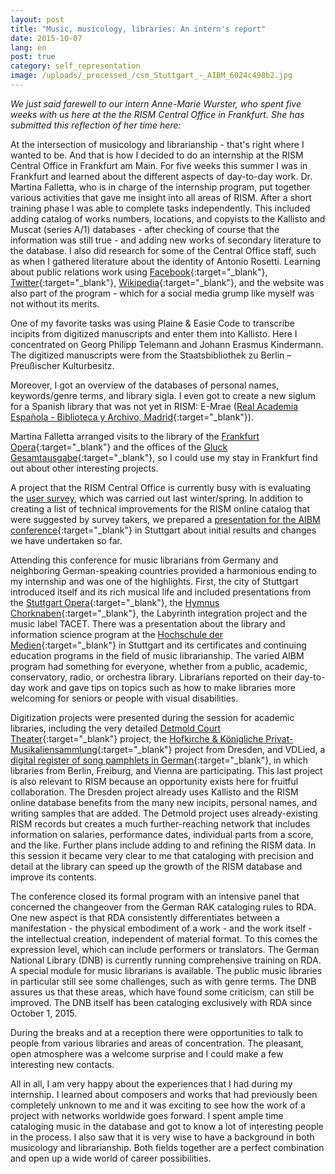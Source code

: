 ```yaml
---
layout: post
title: "Music, musicology, libraries: An intern's report"
date: 2015-10-07
lang: en
post: true
category: self_representation
image: /uploads/_processed_/csm_Stuttgart_-_AIBM_6024c498b2.jpg
---
```



_We just said farewell to our intern Anne-Marie Wurster, who spent five weeks with us here at the the RISM Central Office in Frankfurt. She has submitted this reflection of her time here:_

At the intersection of musicology and librarianship - that's right where I wanted to be. And that is how I decided to do an internship at the RISM Central Office in Frankfurt am Main. For five weeks this summer I was in Frankfurt and learned about the different aspects of day-to-day work. Dr. Martina Falletta, who is in charge of the internship program, put together various activities that gave me insight into all areas of RISM. After a short training phase I was able to complete tasks independently. This included adding catalog of works numbers, locations, and copyists to the Kallisto and Muscat (series A/1) databases - after checking of course that the information was still true - and adding new works of secondary literature to the database. I also did research for some of the Central Office staff, such as when I gathered literature about the identity of Antonio Rosetti. Learning about public relations work using [Facebook](https://www.facebook.com/RISM.info/timeline/){:target="_blank"}, [Twitter](https://twitter.com/RISM_music){:target="_blank"}, [Wikipedia](https://en.wikipedia.org/wiki/R%C3%A9pertoire_International_des_Sources_Musicales){:target="_blank"}, and the website was also part of the program - which for a social media grump like myself was not without its merits.

One of my favorite tasks was using Plaine & Easie Code to transcribe incipits from digitized manuscripts and enter them into Kallisto. Here I concentrated on Georg Philipp Telemann and Johann Erasmus Kindermann. The digitized manuscripts were from the Staatsbibliothek zu Berlin – Preußischer Kulturbesitz.

Moreover, I got an overview of the databases of personal names, keywords/genre terms, and library sigla. I even got to create a new siglum for a Spanish library that was not yet in RISM: E-Mrae ([Real Academia Española - Biblioteca y Archivo, Madrid](http://www.rae.es/){:target="_blank"}).

Martina Falletta arranged visits to the library of the [Frankfurt Opera](http://www.oper-frankfurt.de/){:target="_blank"} and the offices of the [Gluck Gesamtausgabe](http://www.gluck-gesamtausgabe.de/){:target="_blank"}, so I could use my stay in Frankfurt find out about other interesting projects.

A project that the RISM Central Office is currently busy with is evaluating the [user survey](/community/survey-2014-2015.html "Opens internal link in current window"), which was carried out last winter/spring. In addition to creating a list of technical improvements for the RISM online catalog that were suggested by survey takers, we prepared a [presentation for the AIBM conference](http://www.aibm.info/tagungen/2015-stuttgart/vortragsfolien_aibm2015/){:target="_blank"} in Stuttgart about initial results and changes we have undertaken so far.

Attending this conference for music librarians from Germany and neighboring German-speaking countries provided a harmonious ending to my internship and was one of the highlights. First, the city of Stuttgart introduced itself and its rich musical life and included presentations from the [Stuttgart Opera](http://www.oper-stuttgart.de/){:target="_blank"}, the [Hymnus Chorknaben](http://www.hymnus.de/){:target="_blank"}, the Labyrinth integration project and the music label TACET. There was a presentation about the library and information science program at the [Hochschule der Medien](https://www.hdm-stuttgart.de/){:target="_blank"} in Stuttgart and its certificates and continuing education programs in the field of music librarianship. The varied AIBM program had something for everyone, whether from a public, academic, conservatory, radio, or orchestra library. Librarians reported on their day-to-day work and gave tips on topics such as how to make libraries more welcoming for seniors or people with visual disabilities.

Digitization projects were presented during the session for academic libraries, including the very detailed [Detmold Court Theater](http://hoftheater-detmold.de/){:target="_blank"} project, the [Hofkirche & Königliche Privat-Musikaliensammlung](http://hofmusik.slub-dresden.de/themen/hofkirche-koenigliche-privat-musikaliensammlung/){:target="_blank"} project from Dresden, and VDLied, a [digital register of song pamphlets in German](http://staatsbibliothek-berlin.de/die-staatsbibliothek/abteilungen/historische-drucke/projekte/vd-lied-digital/){:target="_blank"}, in which libraries from Berlin, Freiburg, and Vienna are participating. This last project is also relevant to RISM because an opportunity exists here for fruitful collaboration. The Dresden project already uses Kallisto and the RISM online database benefits from the many new incipits, personal names, and writing samples that are added. The Detmold project uses already-existing RISM records but creates a much further-reaching network that includes information on salaries, performance dates, individual parts from a score, and the like. Further plans include adding to and refining the RISM data. In this session it became very clear to me that cataloging with precision and detail at the library can speed up the growth of the RISM database and improve its contents.

The conference closed its formal program with an intensive panel that concerned the changeover from the German RAK cataloging rules to RDA. One new aspect is that RDA consistently differentiates between a manifestation - the physical embodiment of a work - and the work itself - the intellectual creation, independent of material format. To this comes the expression level, which can include performers or translators. The German National Library (DNB) is currently running comprehensive training on RDA. A special module for music librarians is available. The public music libraries in particular still see some challenges, such as with genre terms. The DNB assures us that these areas, which have found some criticism, can still be improved. The DNB itself has been cataloging exclusively with RDA since October 1, 2015.

During the breaks and at a reception there were opportunities to talk to people from various libraries and areas of concentration. The pleasant, open atmosphere was a welcome surprise and I could make a few interesting new contacts.

All in all, I am very happy about the experiences that I had during my internship. I learned about composers and works that had previously been completely unknown to me and it was exciting to see how the work of a project with networks worldwide goes forward. I spent ample time cataloging music in the database and got to know a lot of interesting people in the process. I also saw that it is very wise to have a background in both musicology and librarianship. Both fields together are a perfect combination and open up a wide world of career possibilities.





<script type="text/javascript">var switchTo5x=true;</script><script type="text/javascript" src="http://w.sharethis.com/button/buttons.js"></script><script type="text/javascript">stLight.options({publisher: "9b601438-1ce1-49d8-bfd7-9cff5df54c17", doNotHash: false, doNotCopy: false, hashAddressBar: false});</script>
